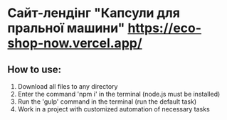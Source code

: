 # Сайт-лендінг "Капсули для пральної машини" <a target="_blank" href="https://eco-shop-now.vercel.app/">https://eco-shop-now.vercel.app/</a>

## How to use:
1. Download all files to any directory
2. Enter the command 'npm i' in the terminal (node.js must be installed)
3. Run the 'gulp' command in the terminal (run the default task)
4. Work in a project with customized automation of necessary tasks
